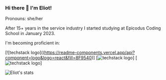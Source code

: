 ### Hi there 👋 I'm Eliot! 
Pronouns: she/her

After 15+ years in the service industry I started studying at Epicodus Coding School in January 2023.

I'm becoming proficient in:


[![techstack logo]((https://readme-components.vercel.app/api?component=logo&logo=react&fill=8F9540)]
[![techstack logo](https://readme-components.vercel.app/api?component=logo&logo=CSharp&fill=8F9540)]
[![techstack logo](https://readme-components.vercel.app/api?component=logo&logo=Javascript&fill=8F9540)]

![Eliot's stats](https://github-readme-stats.vercel.app/api?username=elgrons&show_icons=true&theme=gruvbox)


<!--

Here are some ideas to get you started:

- 🔭 I’m currently working on ...
- 🌱 I’m currently learning ...
- 👯 I’m looking to collaborate on ...
- 🤔 I’m looking for help with ...
- 💬 Ask me about ...
- 📫 How to reach me: ...
- 😄 Pronouns: ...
- ⚡ Fun fact: ...
-->
